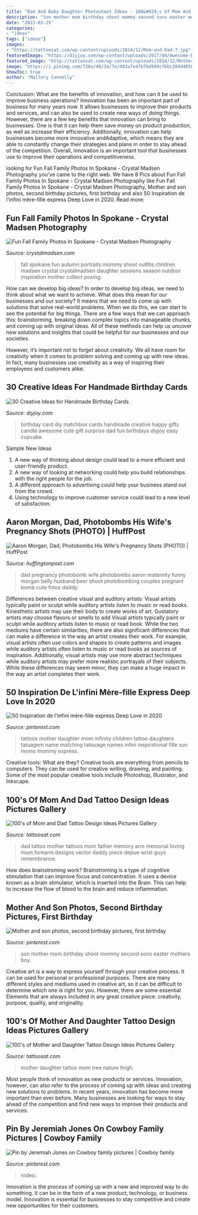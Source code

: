 ```yaml
---
title: "Dad And Baby Daughter Photoshoot Ideas - 100&#039;s Of Mom And Dad Tattoo Design Ideas Pictures Gallery"
description: "Son mother mom birthday shoot mommy second sons easter mothers boy"
date: "2023-03-25"
categories:
- "ideas"
tags: ["ideas"]
images:
- "https://tattoosat.com/wp-content/uploads/2014/12/Mom-and-Dad-7.jpg"
featuredImage: "https://diyjoy.com/wp-content/uploads/2017/04/Awesome-Birthday-Card.jpg"
featured_image: "http://tattoosat.com/wp-content/uploads/2014/12/Mother-and-Daughter-10.jpg"
image: "https://i.pinimg.com/736x/48/3a/7e/483a7e47b76d994cf6bc384d40582301--mothers-day-photo-shoot-sons-mother-and-son-photo-ideas.jpg"
ShowToc: true
author: "Mallory Connelly"
---
```



Conclusion: What are the benefits of innovation, and how can it be used to improve business operations?
Innovation has been an important part of business for many years now. It allows businesses to improve their products and services, and can also be used to create new ways of doing things. However, there are a few key benefits that innovation can bring to businesses. One is that it can help them save money on product production, as well as increase their efficiency. Additionally, innovation can help businesses become more innovative andAdaptive, which means they are able to constantly change their strategies and plans in order to stay ahead of the competition. Overall, innovation is an important tool that businesses use to improve their operations and competitiveness.

	

		
looking for Fun Fall Family Photos In Spokane - Crystal Madsen Photography you've came to the right web. We have 8 Pics about Fun Fall Family Photos In Spokane - Crystal Madsen Photography like Fun Fall Family Photos In Spokane - Crystal Madsen Photography, Mother and son photos, second birthday pictures, first birthday and also 50 Inspiration de l&#039;infini mère-fille express Deep Love in 2020. Read more:
		
    
## Fun Fall Family Photos In Spokane - Crystal Madsen Photography

<img loading=lazy src="http://www.crystalmadsen.com/wp-content/uploads/2012/09/Spokane-Fall-Family-Photos_004-682x1024.jpg" onerror="this.onerror=null;this.src='https://tse2.mm.bing.net/th?id=OIP.XWPc61XG_PAo-CTtRq3ozwHaLH&amp;pid=15.1';" alt="Fun Fall Family Photos In Spokane - Crystal Madsen Photography">

_Source: crystalmadsen.com_

>fall spokane fun autumn portraits mommy shoot outfits children madsen crystal crystalmadsen daughter sessions season outdoor inspiration mother collect posing. 

	

How can we develop big ideas?
In order to develop big ideas, we need to think about what we want to achieve. What does this mean for our businesses and our society? It means that we need to come up with solutions that solve real-world problems. When we do this, we can start to see the potential for big things.
There are a few ways that we can approach this: brainstorming, breaking down complex topics into manageable chunks, and coming up with original ideas. All of these methods can help us uncover new solutions and insights that could be helpful for our businesses and our societies.

However, it’s important not to forget about creativity. We all have room for creativity when it comes to problem solving and coming up with new ideas. In fact, many businesses use creativity as a way of inspiring their employees and customers alike.

    
## 30 Creative Ideas For Handmade Birthday Cards

<img loading=lazy src="https://diyjoy.com/wp-content/uploads/2017/04/Awesome-Birthday-Card.jpg" onerror="this.onerror=null;this.src='https://tse2.mm.bing.net/th?id=OIP.4AGTCWIk--UE29vA3xaXZgHaLK&amp;pid=15.1';" alt="30 Creative Ideas for Handmade Birthday Cards">

_Source: diyjoy.com_

>birthday card diy matchbox cards handmade creative happy gifts candle awesome cute gift surprise dad fun birthdays diyjoy easy cupcake. 

	

Sample New Ideas
1. A new way of thinking about design could lead to a more efficient and user-friendly product.
2. A new way of looking at networking could help you build relationships with the right people for the job.
3. A different approach to advertising could help your business stand out from the crowd.
4. Using technology to improve customer service could lead to a new level of satisfaction.

    
## Aaron Morgan, Dad, Photobombs His Wife&#039;s Pregnancy Shots (PHOTO) | HuffPost

<img loading=lazy src="http://i.huffpost.com/gen/1093440/original.jpg" onerror="this.onerror=null;this.src='https://tse1.mm.bing.net/th?id=OIP.8NlO9kWJaxBbH8GqG--kNQHaK_&amp;pid=15.1';" alt="Aaron Morgan, Dad, Photobombs His Wife&#039;s Pregnancy Shots (PHOTO) | HuffPost">

_Source: huffingtonpost.com_

>dad pregnancy photobomb wife photobombs aaron maternity funny morgan belly husband beer shoot photobombing couples pregnant bomb cute fotos daddy. 

	

Differences between creative visual and auditory artists: Visual artists typically paint or sculpt while auditory artists listen to music or read books. Kinesthetic artists may use their body to create works of art. Gustatory artists may choose flavors or smells to add
Visual artists typically paint or sculpt while auditory artists listen to music or read book. While the two mediums have certain similarities, there are also significant differences that can make a difference in the way an artist creates their work. For example, visual artists often use colors and shapes to create patterns and images while auditory artists often listen to music or read books as sources of inspiration. Additionally, visual artists may use more abstract techniques while auditory artists may prefer more realistic portrayals of their subjects. While these differences may seem minor, they can make a huge impact in the way an artist completes their work.

    
## 50 Inspiration De L&#039;infini Mère-fille Express Deep Love In 2020

<img loading=lazy src="https://i.pinimg.com/736x/e1/90/7a/e1907a6aa4bccd877abfb984253e03ea.jpg" onerror="this.onerror=null;this.src='https://tse2.mm.bing.net/th?id=OIP.IDxbaYxaN3cwOWzkaZ7akwHaHa&amp;pid=15.1';" alt="50 Inspiration de l&#039;infini mère-fille express Deep Love in 2020">

_Source: pinterest.com_

>tattoos mother daughter mom infinity children tattoo daughters tatuagem name matching tatouage names infini inspirational fille son moms mommy express. 

	

Creative tools: What are they?
Creative tools are everything from pencils to computers. They can be used for creative writing, drawing, and painting. Some of the most popular creative tools include Photoshop, Illustrator, and Inkscape.

    
## 100&#039;s Of Mom And Dad Tattoo Design Ideas Pictures Gallery

<img loading=lazy src="https://tattoosat.com/wp-content/uploads/2014/12/Mom-and-Dad-7.jpg" onerror="this.onerror=null;this.src='https://tse1.mm.bing.net/th?id=OIP.b09-wUKjLbZi3h19I1TlsgHaJ4&amp;pid=15.1';" alt="100&#039;s of Mom and Dad Tattoo Design Ideas Pictures Gallery">

_Source: tattoosat.com_

>dad tattoo mother tattoos mom father memory arm memorial loving mum forearm designs vector daddy piece depue wrist guys remembrance. 

	

How does brainstroming work?
Brainstroming is a type of cognitive stimulation that can improve focus and concentration. It uses a device known as a brain stimulator, which is inserted into the Brain. This can help to increase the flow of blood to the brain and reduce inflammation.

    
## Mother And Son Photos, Second Birthday Pictures, First Birthday

<img loading=lazy src="https://i.pinimg.com/736x/48/3a/7e/483a7e47b76d994cf6bc384d40582301--mothers-day-photo-shoot-sons-mother-and-son-photo-ideas.jpg" onerror="this.onerror=null;this.src='https://tse3.mm.bing.net/th?id=OIP.yeQsQv7VcHpX34mfLeLx0QHaLF&amp;pid=15.1';" alt="Mother and son photos, second birthday pictures, first birthday">

_Source: pinterest.com_

>son mother mom birthday shoot mommy second sons easter mothers boy. 

	

Creative art is a way to express yourself through your creative process. It can be used for personal or professional purposes. There are many different styles and mediums used in creative art, so it can be difficult to determine which one is right for you. However, there are some essential Elements that are always included in any great creative piece: creativity, purpose, quality, and originality.

    
## 100&#039;s Of Mother And Daughter Tattoo Design Ideas Pictures Gallery

<img loading=lazy src="http://tattoosat.com/wp-content/uploads/2014/12/Mother-and-Daughter-10.jpg" onerror="this.onerror=null;this.src='https://tse4.mm.bing.net/th?id=OIP.TXW5KWOJKdIFB5dvJgwH1QHaJ4&amp;pid=15.1';" alt="100&#039;s of Mother and Daughter Tattoo Design Ideas Pictures Gallery">

_Source: tattoosat.com_

>mother daughter tattoo mom tree nature thigh. 

	

Most people think of innovation as new products or services. Innovation, however, can also refer to the process of coming up with ideas and creating new solutions to problems. In recent years, innovation has become more important than ever before. Many businesses are looking for ways to stay ahead of the competition and find new ways to improve their products and services.

    
## Pin By Jeremiah Jones On Cowboy Family Pictures | Cowboy Family

<img loading=lazy src="https://i.pinimg.com/736x/f4/43/e4/f443e46da2fc61929cf09bef5b0db961.jpg" onerror="this.onerror=null;this.src='https://tse3.mm.bing.net/th?id=OIP.iZb_gYkzSNWwLvI5PZTQIgHaJB&amp;pid=15.1';" alt="Pin by Jeremiah Jones on Cowboy family pictures | Cowboy family">

_Source: pinterest.com_

>rodeo. 

	

Innovation is the process of coming up with a new and improved way to do something. It can be in the form of a new product, technology, or business model. Innovation is essential for businesses to stay competitive and create new opportunities for their customers.

